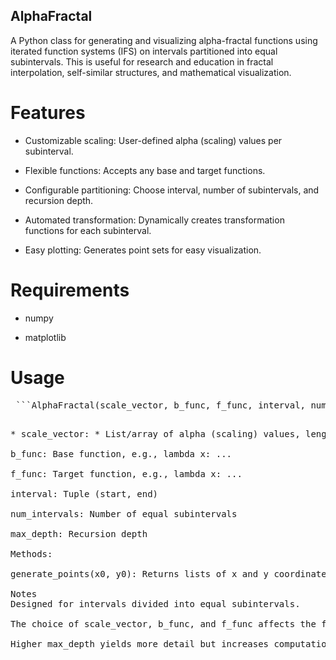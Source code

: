 ## AlphaFractal

A Python class for generating and visualizing alpha-fractal functions using iterated function systems (IFS) on intervals partitioned into equal subintervals. This is useful for research and education in fractal interpolation, self-similar structures, and mathematical visualization.

# Features

* Customizable scaling: User-defined alpha (scaling) values per subinterval.

* Flexible functions: Accepts any base and target functions.

* Configurable partitioning: Choose interval, number of subintervals, and recursion depth.

* Automated transformation: Dynamically creates transformation functions for each subinterval.

* Easy plotting: Generates point sets for easy visualization.

# Requirements

- numpy

- matplotlib

# Usage
<pre> ```AlphaFractal(scale_vector, b_func, f_func, interval, num_intervals, max_depth)```<pre>

* scale_vector: * List/array of alpha (scaling) values, length = num_intervals

b_func: Base function, e.g., lambda x: ...

f_func: Target function, e.g., lambda x: ...

interval: Tuple (start, end)

num_intervals: Number of equal subintervals

max_depth: Recursion depth

Methods:

generate_points(x0, y0): Returns lists of x and y coordinates for the fractal, starting at (x0, y0).

Notes
Designed for intervals divided into equal subintervals.

The choice of scale_vector, b_func, and f_func affects the fractal's shape and properties.

Higher max_depth yields more detail but increases computation time and memory usage.
